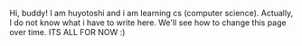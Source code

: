 Hi, buddy! I am huyotoshi and i am learning cs (computer science).
Actually, I do not know what i have to write here. We'll see how to
change this page over time. ITS ALL FOR NOW :)
